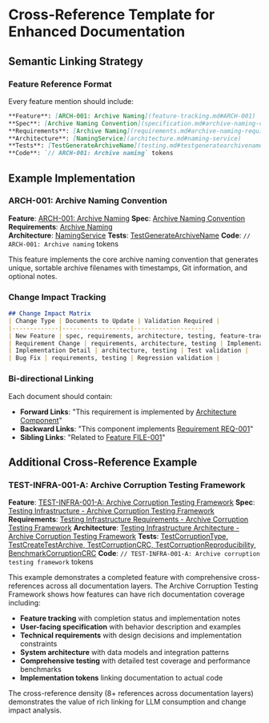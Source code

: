 # Cross-Reference Template for Enhanced Documentation

## Semantic Linking Strategy

### Feature Reference Format
Every feature mention should include:
```markdown
**Feature**: [ARCH-001: Archive Naming](feature-tracking.md#ARCH-001) 
**Spec**: [Archive Naming Convention](specification.md#archive-naming-convention)
**Requirements**: [Archive Naming](requirements.md#archive-naming-requirements)  
**Architecture**: [NamingService](architecture.md#naming-service)
**Tests**: [TestGenerateArchiveName](testing.md#testgeneratearchivename)
**Code**: `// ARCH-001: Archive naming` tokens
```

## Example Implementation

### ARCH-001: Archive Naming Convention
**Feature**: [ARCH-001: Archive Naming](feature-tracking.md#ARCH-001) 
**Spec**: [Archive Naming Convention](specification.md#archive-naming-convention)
**Requirements**: [Archive Naming](requirements.md#archive-naming-requirements)  
**Architecture**: [NamingService](architecture.md#naming-service)
**Tests**: [TestGenerateArchiveName](testing.md#testgeneratearchivename)
**Code**: `// ARCH-001: Archive naming` tokens

This feature implements the core archive naming convention that generates unique, sortable archive filenames with timestamps, Git information, and optional notes.

### Change Impact Tracking
```markdown
## Change Impact Matrix
| Change Type | Documents to Update | Validation Required |
|-------------|-------------------|-------------------|
| New Feature | spec, requirements, architecture, testing, feature-tracking | Full validation |
| Requirement Change | requirements, architecture, testing | Implementation validation |
| Implementation Detail | architecture, testing | Test validation |
| Bug Fix | requirements, testing | Regression validation |
```

### Bi-directional Linking
Each document should contain:
- **Forward Links**: "This requirement is implemented by [Architecture Component](architecture.md#component)"
- **Backward Links**: "This component implements [Requirement REQ-001](requirements.md#REQ-001)"
- **Sibling Links**: "Related to [Feature FILE-001](feature-tracking.md#FILE-001)" 

## Additional Cross-Reference Example

### TEST-INFRA-001-A: Archive Corruption Testing Framework
**Feature**: [TEST-INFRA-001-A: Archive Corruption Testing Framework](feature-tracking.md#TEST-INFRA-001-A)
**Spec**: [Testing Infrastructure - Archive Corruption Testing Framework](specification.md#archive-corruption-testing-framework)  
**Requirements**: [Testing Infrastructure Requirements - Archive Corruption Testing Framework](requirements.md#archive-corruption-testing-framework)
**Architecture**: [Testing Infrastructure Architecture - Archive Corruption Testing Framework](architecture.md#archive-corruption-testing-framework)
**Tests**: [TestCorruptionType, TestCreateTestArchive, TestCorruptionCRC, TestCorruptionReproducibility, BenchmarkCorruptionCRC](testing.md#archive-corruption-testing-framework)
**Code**: `// TEST-INFRA-001-A: Archive corruption testing framework` tokens

This example demonstrates a completed feature with comprehensive cross-references across all documentation layers. The Archive Corruption Testing Framework shows how features can have rich documentation coverage including:

- **Feature tracking** with completion status and implementation notes
- **User-facing specification** with behavior description and examples
- **Technical requirements** with design decisions and implementation constraints  
- **System architecture** with data models and integration patterns
- **Comprehensive testing** with detailed test coverage and performance benchmarks
- **Implementation tokens** linking documentation to actual code

The cross-reference density (8+ references across documentation layers) demonstrates the value of rich linking for LLM consumption and change impact analysis. 